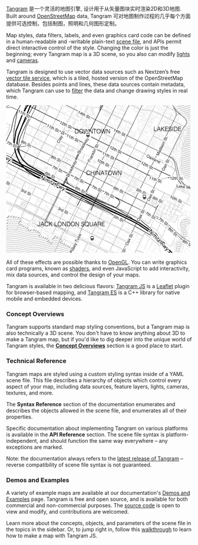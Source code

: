 [Tangram](https://github.com/tangrams/tangram) 是一个灵活的地图引擎, 设计用于从矢量图块实时渲染2D和3D地图. Built around [OpenStreetMap](http://www.openstreetmap.org/) data, Tangram 可对地图制作过程的几乎每个方面提供可选控制，包括制图，照明和几何图形定制。

Map styles, data filters, labels, and even graphics card code can be defined in a human-readable and -writable plain-text [scene file](Overviews/Scene-File.md), and APIs permit direct interactive control of the style. Changing the color is just the beginning; every Tangram map is a 3D scene, so you also can modify [lights](Overviews/Lights-Overview.md) and [cameras](Overviews/Cameras-Overview.md).

Tangram is designed to use vector data sources such as Nextzen’s free [vector tile service](https://www.nextzen.org/#vector-tiles), which is a tiled, hosted version of the OpenStreetMap database. Besides points and lines, these data sources contain metadata, which Tangram can use to [filter](Overviews/Filters-Overview.md) the data and change drawing styles in real time.

![Example Tangram map](images/refill_map.png)

All of these effects are possible thanks to [OpenGL](https://en.wikipedia.org/wiki/OpenGL). You can write graphics card programs, known as [shaders](Overviews/Shaders-Overview.md), and even JavaScript to add interactivity, mix data sources, and control the design of your maps.

Tangram is available in two delicious flavors: [Tangram JS](https://github.com/tangrams/tangram) is a [Leaflet](http://leafletjs.com/) plugin for browser-based mapping, and [Tangram ES](https://github.com/tangrams/tangram-es) is a C++ library for native mobile and embedded devices.

### Concept Overviews

Tangram supports standard map styling conventions, but a Tangram map is also technically a 3D scene. You don't have to know anything about 3D to make a Tangram map, but if you'd like to dig deeper into the unique world of Tangram styles, the **[Concept Overviews](Overviews/Tangram-Overview.md)** section is a good place to start.

### Technical Reference

Tangram maps are styled using a custom styling syntax inside of a YAML scene file. This file describes a hierarchy of objects which control every aspect of your map, including data sources, feature layers, lights, cameras, textures, and more.

The **Syntax Reference** section of the documentation enumerates and describes the objects allowed in the scene file, and enumerates all of their properties.

Specific documentation about implementing Tangram on various platforms is available in the **API Reference** section. The scene file syntax is platform-independent, and should function the same way everywhere – any exceptions are marked.

Note: the documentation always refers to the [latest release of Tangram](https://github.com/tangrams/tangram/releases) – reverse compatibility of scene file syntax is not guaranteed.

### Demos and Examples

A variety of example maps are available at our documentation's [Demos and Examples](Tutorials/Demos.md) page. Tangram is free and open source, and is available for both commercial and non-commercial purposes. The [source code](https://github.com/tangrams) is open to view and modify, and contributions are welcomed.  

Learn more about the concepts, objects, and parameters of the scene file in the topics in the sidebar. Or, to jump right in, follow this [walkthrough](Tutorials/walkthrough.md) to learn how to make a map with Tangram JS.
